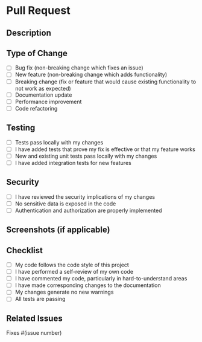# Pull Request

## Description
<!-- Describe your changes in detail -->

## Type of Change
- [ ] Bug fix (non-breaking change which fixes an issue)
- [ ] New feature (non-breaking change which adds functionality)
- [ ] Breaking change (fix or feature that would cause existing functionality to not work as expected)
- [ ] Documentation update
- [ ] Performance improvement
- [ ] Code refactoring

## Testing
- [ ] Tests pass locally with my changes
- [ ] I have added tests that prove my fix is effective or that my feature works
- [ ] New and existing unit tests pass locally with my changes
- [ ] I have added integration tests for new features

## Security
- [ ] I have reviewed the security implications of my changes
- [ ] No sensitive data is exposed in the code
- [ ] Authentication and authorization are properly implemented

## Screenshots (if applicable)
<!-- Add screenshots to help explain your changes -->

## Checklist
- [ ] My code follows the code style of this project
- [ ] I have performed a self-review of my own code
- [ ] I have commented my code, particularly in hard-to-understand areas
- [ ] I have made corresponding changes to the documentation
- [ ] My changes generate no new warnings
- [ ] All tests are passing

## Related Issues
<!-- Link any related issues here -->
Fixes #(issue number)